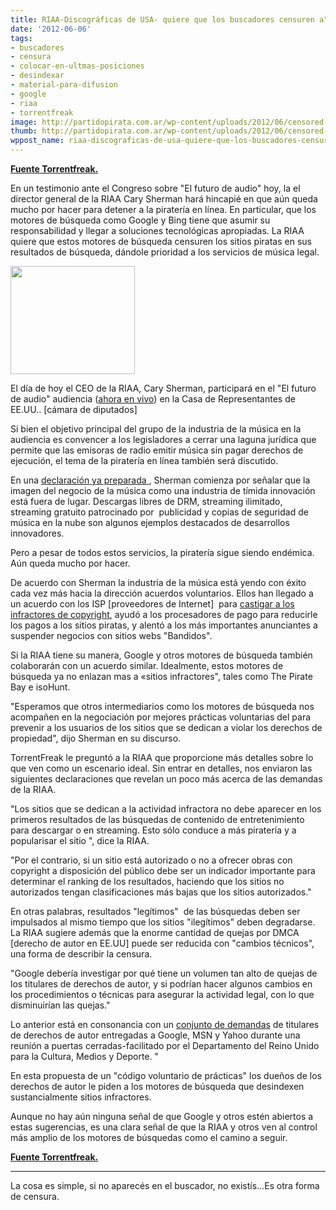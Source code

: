 ```yaml
---
title: RIAA-Discográficas de USA- quiere que los buscadores censuren a"sitios piratas"
date: '2012-06-06'
tags:
- buscadores
- censura
- colocar-en-ultmas-posiciones
- desindexar
- material-para-difusion
- google
- riaa
- torrentfreak
image: http://partidopirata.com.ar/wp-content/uploads/2012/06/censored.jpg
thumb: http://partidopirata.com.ar/wp-content/uploads/2012/06/censored-150x150.jpg
wppost_name: riaa-discograficas-de-usa-quiere-que-los-buscadores-censuren-asitios-pirata
---
```


<strong><a href="https://torrentfreak.com/riaa-wants-search-engines-to-censor-pirate-sites-120606/" target="_blank">Fuente Torrentfreak.</a></strong>

En un testimonio ante el Congreso sobre "El futuro de audio" hoy, la el director general de la RIAA Cary Sherman hará hincapié en que aún queda mucho por hacer para detener a la piratería en línea. En particular, que los motores de búsqueda como Google y Bing tiene que asumir su responsabilidad y llegar a soluciones tecnológicas apropiadas. La RIAA quiere que estos motores de búsqueda censuren los sitios piratas en sus resultados de búsqueda, dándole prioridad a los servicios de música legal.

<a href="http://partidopirata.com.ar/wp-content/uploads/2012/06/censored.jpg"><img class="size-full wp-image-4648" title="censored" src="http://partidopirata.com.ar/wp-content/uploads/2012/06/censored.jpg" alt="" width="199" height="173" /></a>


El día de hoy el CEO de la RIAA, Cary Sherman, participará en el "El futuro de audio" audiencia (<a href="http://www.ustream.tv/channel-popup/energyandcommerce2123">ahora en vivo</a>) en la Casa de Representantes de EE.UU.. [cámara de diputados]

Si bien el objetivo principal del grupo de la industria de la música en la audiencia es convencer a los legisladores a cerrar una laguna jurídica que permite que las emisoras de radio emitir música sin pagar derechos de ejecución, el tema de la piratería en línea también será discutido.

En una <a href="http://www.scribd.com/doc/96141909/RIAA-Sherman-Statement">declaración ya preparada </a>, Sherman comienza por señalar que la imagen del negocio de la música como una industria de tímida innovación está fuera de lugar. Descargas libres de DRM, streaming ilimitado, streaming gratuito patrocinado por  publicidad y copias de seguridad de música en la nube son algunos ejemplos destacados de desarrollos innovadores.

Pero a pesar de todos estos servicios, la piratería sigue siendo endémica. Aún queda mucho por hacer.

De acuerdo con Sherman la industria de la música está yendo con éxito cada vez más hacia la dirección acuerdos voluntarios. Ellos han llegado a un acuerdo con los ISP [proveedores de Internet]  para <a href="https://torrentfreak.com/how-scary-is-the-us-six-strikes-anti-piracy-scheme-120605/"> castigar a los infractores de copyright</a>, ayudó a los procesadores de pago para reducirle los pagos a los sitios piratas, y alentó a los más importantes anunciantes a suspender negocios con sitios webs "Bandidos".

Si la RIAA tiene su manera, Google y otros motores de búsqueda también colaborarán con un acuerdo similar. Idealmente, estos motores de búsqueda ya no enlazan mas a «sitios infractores", tales como The Pirate Bay e isoHunt.

"Esperamos que otros intermediarios como los motores de búsqueda nos acompañen en la negociación por mejores prácticas voluntarias del para prevenir a los usuarios de los sitios que se dedican a violar los derechos de propiedad", dijo Sherman en su discurso.

TorrentFreak le preguntó a la RIAA que proporcione más detalles sobre lo que ven como un escenario ideal. Sin entrar en detalles, nos enviaron las siguientes declaraciones que revelan un poco más acerca de las demandas de la RIAA.

"Los sitios que se dedican a la actividad infractora no debe aparecer en los primeros resultados de las búsquedas de contenido de entretenimiento para descargar o en streaming. Esto sólo conduce a más piratería y a popularisar el sitio ", dice la RIAA.

"Por el contrario, si un sitio está autorizado o no a ofrecer obras con copyright a disposición del público debe ser un indicador importante para determinar el ranking de los resultados, haciendo que los sitios no autorizados tengan clasificaciones más bajas que los sitios autorizados."

En otras palabras, resultados "legítimos"  de las búsquedas deben ser impulsados al mismo tiempo que los sitios "ilegítimos" deben degradarse. La RIAA sugiere además que la enorme cantidad de quejas por DMCA [derecho de autor en EE.UU] puede ser reducida con "cambios técnicos", una forma de describir la censura.

"Google debería investigar por qué tiene un volumen tan alto de quejas de los titulares de derechos de autor, y si podrían hacer algunos cambios en los procedimientos o técnicas para asegurar la actividad legal, con lo que disminuirían las quejas."

Lo anterior está en consonancia con un <a href="http://torrentfreak.com/copyright-industry-calls-for-broad-search-engine-censorship-120127/">conjunto de demandas</a> de titulares de derechos de autor entregadas a Google, MSN y Yahoo durante una reunión a puertas cerradas-facilitado por el Departamento del Reino Unido para la Cultura, Medios y Deporte. "

En esta propuesta de un "código voluntario de prácticas" los dueños de los derechos de autor le piden a los motores de búsqueda que desindexen sustancialmente sitios infractores.

Aunque no hay aún ninguna señal de que Google y otros estén abiertos a estas sugerencias, es una clara señal de que la RIAA y otros ven al control más amplio de los motores de búsquedas como el camino a seguir.

<strong><a href="https://torrentfreak.com/riaa-wants-search-engines-to-censor-pirate-sites-120606/" target="_blank">Fuente Torrentfreak.</a></strong>

<hr />

La cosa es simple, si no aparecés en el buscador, no existís...Es otra forma de censura.
